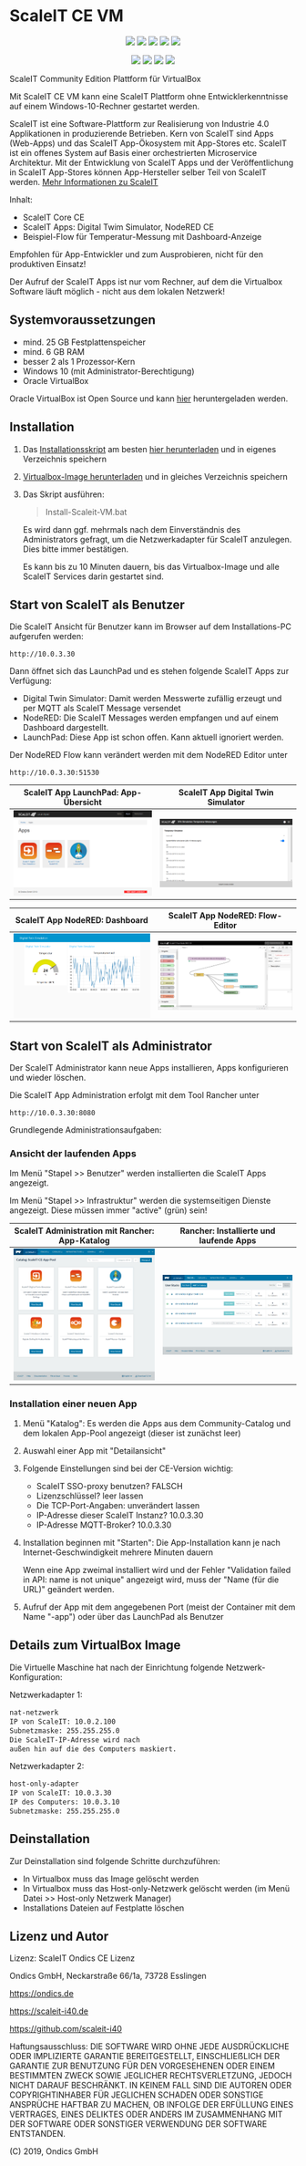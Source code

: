 # ScaleIT CE VM

<p align="center">
	<img src="https://img.shields.io/github/issues/scaleit-i40/scaleit-ce-vm.svg" />
	<img src="https://img.shields.io/github/last-commit/scaleit-i40/scaleit-ce-vm.svg" />
	<img src="https://img.shields.io/website/https/scaleit-i40.de.svg" />
	<img src="https://img.shields.io/github/repo-size/scaleit-i40/scaleit-ce-vm.svg" />
	<img src="https://img.shields.io/github/languages/top/scaleit-i40/scaleit-ce-vm.svg" />
</p>
<p align="center">
	<img src="https://img.shields.io/github/followers/scaleit-i40.svg?style=social" />
	<img src="https://img.shields.io/github/forks/scaleit-i40/scaleit-ce-vm.svg?style=social" />
	<img src="https://img.shields.io/github/stars/scaleit-i40/scaleit-ce-vm.svg?style=social" />
	<img src="https://img.shields.io/github/watchers/scaleit-i40/scaleit-ce-vm.svg?style=social" />
</p>

ScaleIT Community Edition Plattform für VirtualBox

Mit ScaleIT CE VM kann eine ScaleIT Plattform ohne Entwicklerkenntnisse auf einem Windows-10-Rechner gestartet werden.

ScaleIT ist eine Software-Plattform zur Realisierung von Industrie 4.0 Applikationen in produzierende Betrieben. Kern von ScaleIT sind Apps (Web-Apps) und das ScaleIT App-Ökosystem mit App-Stores etc. ScaleIT ist ein offenes System auf Basis einer orchestrierten Microservice Architektur. Mit der Entwicklung von ScaleIT Apps und der Veröffentlichung in ScaleIT App-Stores können App-Hersteller selber Teil von ScaleIT werden. [Mehr Informationen zu ScaleIT](https://scaleit-i40.de)

Inhalt:

* ScaleIT Core CE
* ScaleIT Apps: Digital Twim Simulator, NodeRED CE
* Beispiel-Flow für Temperatur-Messung mit Dashboard-Anzeige

Empfohlen für App-Entwickler und zum Ausprobieren, nicht für den produktiven Einsatz!

Der Aufruf der ScaleIT Apps ist nur vom Rechner, auf dem die Virtualbox Software läuft möglich - nicht aus dem lokalen Netzwerk!


## Systemvoraussetzungen

* mind. 25 GB Festplattenspeicher
* mind. 6 GB RAM
* besser 2 als 1 Prozessor-Kern
* Windows 10 (mit Administrator-Berechtigung)
* Oracle VirtualBox 

Oracle VirtualBox ist Open Source und kann [hier](https://www.virtualbox.org/wiki/Downloads) heruntergeladen werden. 


## Installation

1. Das [Installationsskript](https://github.com/scaleit-i40/scaleit-ce-vm/blob/master/Install-ScaleIT-VM.bat) am besten [hier herunterladen](https://share.ondics.de/index.php/s/nKtmAq3Kwrwgm9A) und in eigenes Verzeichnis speichern

2. [Virtualbox-Image herunterladen](https://share.ondics.de/index.php/s/wF8wd37nNj4TkcB) und in gleiches Verzeichnis speichern

3. Das Skript ausführen:

    > Install-Scaleit-VM.bat 

   Es wird dann ggf. mehrmals nach dem Einverständnis des Administrators gefragt, um die Netzwerkadapter für ScaleIT anzulegen. Dies bitte immer bestätigen.

   Es kann bis zu 10 Minuten dauern, bis das Virtualbox-Image und alle ScaleIT Services darin gestartet sind.
   
## Start von ScaleIT als Benutzer

Die ScaleIT Ansicht für Benutzer kann im Browser auf dem Installations-PC aufgerufen werden:

    http://10.0.3.30

Dann öffnet sich das LaunchPad und es stehen folgende ScaleIT Apps zur Verfügung:

* Digital Twin Simulator: Damit werden Messwerte zufällig erzeugt und per MQTT als ScaleIT Message versendet
* NodeRED: Die ScaleIT Messages werden empfangen und auf einem Dashboard dargestellt.
* LaunchPad: Diese App ist schon offen. Kann aktuell ignoriert werden.

Der NodeRED Flow kann verändert werden mit dem NodeRED Editor unter

    http://10.0.3.30:51530
    
| ScaleIT App LaunchPad: App-Übersicht  |  ScaleIT App Digital Twin Simulator |
:-------------------------:|:-------------------------:
![](images/screenshot-10.0.3.30-51515-2019.05.28-09-45-52.png)  |  ![](images/screenshot-10.0.3.30-51556-2019.05.28-09-51-53.png)

| ScaleIT App NodeRED: Dashboard  |  ScaleIT App NodeRED: Flow-Editor |
:-------------------------:|:-------------------------:
![](images/screenshot-10.0.3.30-51530-2019.05.28-09-47-09.png)  |  ![](images/screenshot-10.0.3.30-51530-2019.05.28-09-51-11.png)


## Start von ScaleIT als Administrator

Der ScaleIT Administrator kann neue Apps installieren, Apps konfigurieren und wieder löschen.

Die ScaleIT App Administration erfolgt mit dem Tool Rancher unter

    http://10.0.3.30:8080
    
Grundlegende Administrationsaufgaben:

### Ansicht der laufenden Apps

Im Menü "Stapel >> Benutzer" werden installierten die ScaleIT Apps angezeigt.

Im Menü "Stapel >> Infrastruktur" werden die systemseitigen Dienste angezeigt. Diese müssen immer "active" (grün) sein!

| ScaleIT Administration mit Rancher: App-Katalog   | Rancher: Installierte und laufende Apps |
:-------------------------:|:-------------------------:
![](images/screenshot-10.0.3.30-8080-2019.05.28-09-50-05.png)  |  ![](images/screenshot-10.0.3.30-8080-2019.05.28-09-49-11.png)

### Installation einer neuen App

1. Menü "Katalog": Es werden die Apps aus dem Community-Catalog und dem lokalen App-Pool angezeigt (dieser ist zunächst leer)
1. Auswahl einer App mit "Detailansicht"
1. Folgende Einstellungen sind bei der CE-Version wichtig:

   * ScaleIT SSO-proxy benutzen? FALSCH
   * Lizenzschlüssel? leer lassen
   * Die TCP-Port-Angaben: unverändert lassen
   * IP-Adresse dieser ScaleIT Instanz? 10.0.3.30
   * IP-Adresse MQTT-Broker? 10.0.3.30
  
1. Installation beginnen mit "Starten": Die App-Installation kann je nach Internet-Geschwindigkeit mehrere Minuten dauern

   Wenn eine App zweimal installiert wird und der Fehler "Validation failed in API: name is not unique" angezeigt wird, muss der "Name (für die URL)" geändert werden.
   
1. Aufruf der App mit dem angegebenen Port (meist der Container mit dem Name "-app") oder über das LaunchPad als Benutzer


## Details zum VirtualBox Image

Die Virtuelle Maschine hat nach der Einrichtung folgende Netzwerk-Konfiguration:

Netzwerkadapter 1:

	nat-netzwerk
	IP von ScaleIT: 10.0.2.100
	Subnetzmaske: 255.255.255.0
	Die ScaleIT-IP-Adresse wird nach 
	außen hin auf die des Computers maskiert.

Netzwerkadapter 2: 

	host-only-adapter
	IP von ScaleIT: 10.0.3.30
	IP des Computers: 10.0.3.10
	Subnetzmaske: 255.255.255.0
	
## Deinstallation

Zur Deinstallation sind folgende Schritte durchzuführen:

* In Virtualbox muss das Image gelöscht werden
* In Virtualbox muss das Host-only-Netzwerk gelöscht werden (im Menü Datei >>  Host-only Netzwerk Manager)
* Installations Dateien auf Festplatte löschen

## Lizenz und Autor

Lizenz: ScaleIT Ondics CE Lizenz

Ondics GmbH, Neckarstraße 66/1a, 73728 Esslingen

https://ondics.de

https://scaleit-i40.de

https://github.com/scaleit-i40

Haftungsausschluss: DIE SOFTWARE WIRD OHNE JEDE AUSDRÜCKLICHE ODER IMPLIZIERTE GARANTIE BEREITGESTELLT, EINSCHLIEẞLICH DER GARANTIE ZUR BENUTZUNG FÜR DEN VORGESEHENEN ODER EINEM BESTIMMTEN ZWECK SOWIE JEGLICHER RECHTSVERLETZUNG, JEDOCH NICHT DARAUF BESCHRÄNKT. IN KEINEM FALL SIND DIE AUTOREN ODER COPYRIGHTINHABER FÜR JEGLICHEN SCHADEN ODER SONSTIGE ANSPRÜCHE HAFTBAR ZU MACHEN, OB INFOLGE DER ERFÜLLUNG EINES VERTRAGES, EINES DELIKTES ODER ANDERS IM ZUSAMMENHANG MIT DER SOFTWARE ODER SONSTIGER VERWENDUNG DER SOFTWARE ENTSTANDEN. 

(C) 2019, Ondics GmbH

